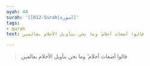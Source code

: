 ```yaml
---
ayah: 44
surah: '[[012-Surah|سورة]]'
tags:
- quran
text: قالوا أضغاث أحلام ۖ وما نحن بتأويل الأحلام بعالمين

---
```

> قالوا أضغاث أحلام ۖ وما نحن بتأويل الأحلام بعالمين
